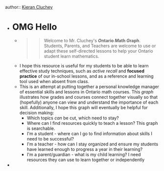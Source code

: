 author:: [Kieran Cluchey](https://k.cluchey.ca/)

- # OMG Hello
	- >>Welcome to Mr. Cluchey's ***O*ntario *M*ath *G*raph**. Students, Parents, and Teachers are welcome to use or adapt these self-directed lessons to help your Ontario student learn mathematics.
	- I hope this resource is useful for my students to be able to learn effective study techniques, such as *active recall* and **focused practice** of our in-school lessons, and as a reference and learning tool used when absent from class.
	- This is an attempt at putting together a personal knowledge manager of essential skills and lessons in Ontario math courses. This *graph* illustrates how grades and courses connect together visually so that (hopefully) anyone can view and understand the importance of each skill. Additionally, I hope this graph will eventually be helpful for decision making:
		- Which topics *can* be cut, which need to stay?
		- Where can I find resources quickly to teach a lesson? This graph is searchable.
		- I'm a student - where can I go to find information about skills I need to be successful?
		- I'm a teacher - how can I stay organized and ensure my students have learned enough to progress a year in their learning?
		- I'm a parent/guardian - what is my child learning? I need resources they can use to learn together or independently
-
